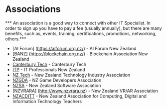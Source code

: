 # Associations
*** An association is a good way to connect with other IT Specialist. In order to sign up you have to pay a fee (usually annually), but there are many benefits, such as, events, training, certifications, promotions, networking, others.***


* [AI Forum] (https://aiforum.org.nz/) - AI Forum New Zealand
* [BANZ] (https://blockchain.org.nz/) - Blockchain Association New Zealand
* [Canterbury Tech](http://canterburytech.nz/) - Canterbury Tech
* [ITP](https://itp.nz/) - IT Professionals New Zealand
* [NZ Tech](https://nztech.org.nz/) - New Zealand Technology Industry Association
* [NZGDA](http://nzgda.com/) - NZ Game Developers Association
* [NZSA](http://nzsa.org.nz/) - New Zealand Software Association
* [NZVRARA] (http://www.nzvrara.nz) - New Zealand VR/AR Association
* [NZACDITT](http://nzacditt.org.nz/) - New Zealand Association for Computing, Digital and Information Technology Teachers
